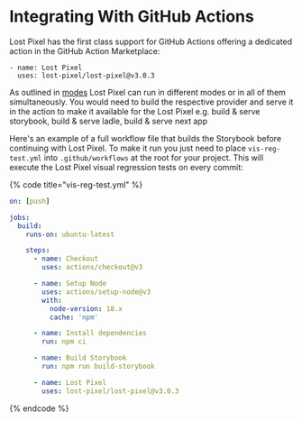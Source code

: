 # Integrating With GitHub Actions

Lost Pixel has the first class support for GitHub Actions offering a dedicated action in the GitHub Action Marketplace:

```
- name: Lost Pixel
  uses: lost-pixel/lost-pixel@v3.0.3
```

As outlined in [modes](project-configuration/modes.md) Lost Pixel can run in different modes or in all of them simultaneously. You would need to build the respective provider and serve it in the action to make it available for the Lost Pixel e.g. build & serve storybook, build & serve ladle, build & serve next app

Here's an example of a full workflow file that builds the Storybook before continuing with Lost Pixel. To make it run you just need to place `vis-reg-test.yml` into `.github/workflows` at the root for your project. This will execute the Lost Pixel visual regression tests on every commit:

{% code title="vis-reg-test.yml" %}

```yaml
on: [push]

jobs:
  build:
    runs-on: ubuntu-latest

    steps:
      - name: Checkout
        uses: actions/checkout@v3

      - name: Setup Node
        uses: actions/setup-node@v3
        with:
          node-version: 18.x
          cache: 'npm'

      - name: Install dependencies
        run: npm ci

      - name: Build Storybook
        run: npm run build-storybook

      - name: Lost Pixel
        uses: lost-pixel/lost-pixel@v3.0.3
```

{% endcode %}
